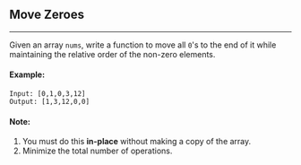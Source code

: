 ## Move Zeroes
---
Given an array `nums`, write a function to move all `0`'s to the end of it while maintaining the relative order of the non-zero elements.

#### Example:
```
Input: [0,1,0,3,12]
Output: [1,3,12,0,0]
```
#### Note:

1. You must do this **in-place** without making a copy of the array.
2. Minimize the total number of operations.